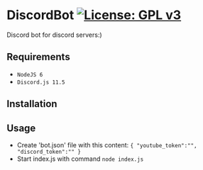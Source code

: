 # DiscordBot [![License: GPL v3](https://img.shields.io/badge/License-GPLv3-blue.svg)](https://www.gnu.org/licenses/gpl-3.0)
Discord bot for discord servers:)

## Requirements
 - `NodeJS 6`
 - `Discord.js 11.5`

## Installation


## Usage
 - Create 'bot.json' file with this content: 
 `{
    "youtube_token":"",
    "discord_token":""
} 
`
 - Start index.js with command `node index.js`
